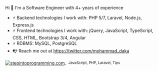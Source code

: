 Hi 👋
I'm a Software Engineer with 4+ years of experience
* ⚡️ Backend technologies I work with: PHP 5/7, Laravel, Node.js, Express.js
* ⚡️ Frontend technologies I work with: jQuery, JavaScript, TypeScript, CSS, HTML, Bootstrap 3/4, Angular
* ⚡️ RDBMS: MySQL, PostgreSQL
* 📭 Reach me out at https://twitter.com/mohammad_daka

<p align="left">
    <a href="http://www.stepintoprogramming.com/">
        <img 
            align="center" 
            alt="stepintoprogramming.com" 
            src="https://img.shields.io/badge/-MY%20BLOG-gray.svg?colorB=green&style=for-the-badge" />
    </a>&nbsp;
    <small> JavaScript, PHP, Laravel, Tips</small>
</p>
